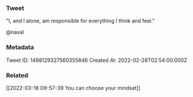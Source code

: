 ### Tweet
"I, and I alone, am responsible for everything I think and feel."

@naval

### Metadata
Tweet ID: 1498129327560355846
Created At: 2022-02-28T02:54:00.000Z

### Related
[[2022-03-18 09-57-39 You can choose your mindset]]

